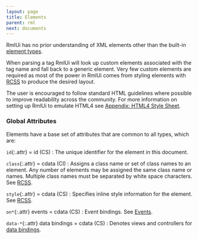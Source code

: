 ```yaml
---
layout: page
title: Elements
parent: rml
next: documents
---
```


RmlUi has no prior understanding of XML elements other than the built-in [element types](element_index.html).

When parsing a tag RmlUi will look up custom elements associated with the tag name and fall back to a generic element. Very few custom elements are required as most of the power in RmlUi comes from styling elements with [RCSS](../rcss.html) to produce the desired layout.

The user is encouraged to follow standard HTML guidelines where possible to improve readability across the community. For more information on setting up RmlUi to emulate HTML4 see [Appendix: HTML4 Style Sheet](html4_style_sheet.html).

### Global Attributes

Elements have a base set of attributes that are common to all types, which are:

`id`{:.attr} = id (CS)
: The unique identifier for the element in this document.

`class`{:.attr} = cdata (CI)
: Assigns a class name or set of class names to an element. Any number of elements may be assigned the same class name or names. Multiple class names must be separated by white space characters. See [RCSS](../rcss.html).

`style`{:.attr} = cdata (CS)
: Specifies inline style information for the element. See [RCSS](../rcss.html).

`on*`{:.attr} events = cdata (CS)
: Event bindings. See [Events](events.html).

`data-*`{:.attr} data bindings = cdata (CS)
: Denotes views and controllers for [data bindings](../data_bindings.html).

